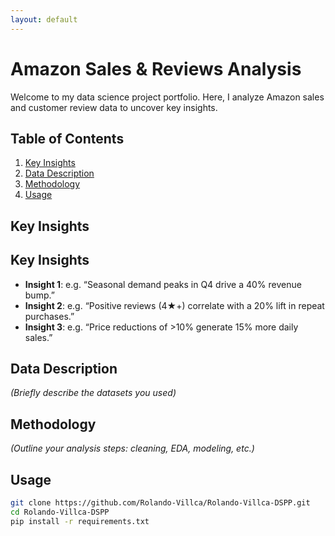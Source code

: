 ```yaml
---
layout: default
---
```


# Amazon Sales & Reviews Analysis

Welcome to my data science project portfolio. Here, I analyze Amazon sales and customer review data to uncover key insights.

## Table of Contents
1. [Key Insights](#key-insights)  
2. [Data Description](#data-description)  
3. [Methodology](#methodology)  
4. [Usage](#usage)  

## Key Insights
## Key Insights

- **Insight 1**: e.g. “Seasonal demand peaks in Q4 drive a 40% revenue bump.”
- **Insight 2**: e.g. “Positive reviews (4★+) correlate with a 20% lift in repeat purchases.”
- **Insight 3**: e.g. “Price reductions of >10% generate 15% more daily sales.”

## Data Description
*(Briefly describe the datasets you used)*

## Methodology
*(Outline your analysis steps: cleaning, EDA, modeling, etc.)*

## Usage
```bash
git clone https://github.com/Rolando-Villca/Rolando-Villca-DSPP.git
cd Rolando-Villca-DSPP
pip install -r requirements.txt
